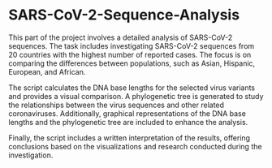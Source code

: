 # SARS-CoV-2-Sequence-Analysis
This part of the project involves a detailed analysis of SARS-CoV-2 sequences. The task includes investigating SARS-CoV-2 sequences from 20 countries with the highest number of reported cases. The focus is on comparing the differences between populations, such as Asian, Hispanic, European, and African.

The script calculates the DNA base lengths for the selected virus variants and provides a visual comparison. A phylogenetic tree is generated to study the relationships between the virus sequences and other related coronaviruses. Additionally, graphical representations of the DNA base lengths and the phylogenetic tree are included to enhance the analysis.

Finally, the script includes a written interpretation of the results, offering conclusions based on the visualizations and research conducted during the investigation.
